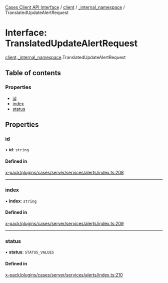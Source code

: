 [Cases Client API Interface](../README.md) / [client](../modules/client.md) / [\_internal\_namespace](../modules/client._internal_namespace.md) / TranslatedUpdateAlertRequest

# Interface: TranslatedUpdateAlertRequest

[client](../modules/client.md).[_internal_namespace](../modules/client._internal_namespace.md).TranslatedUpdateAlertRequest

## Table of contents

### Properties

- [id](client._internal_namespace.TranslatedUpdateAlertRequest.md#id)
- [index](client._internal_namespace.TranslatedUpdateAlertRequest.md#index)
- [status](client._internal_namespace.TranslatedUpdateAlertRequest.md#status)

## Properties

### id

• **id**: `string`

#### Defined in

[x-pack/plugins/cases/server/services/alerts/index.ts:208](https://github.com/elastic/kibana/blob/c427bf270ae/x-pack/plugins/cases/server/services/alerts/index.ts#L208)

___

### index

• **index**: `string`

#### Defined in

[x-pack/plugins/cases/server/services/alerts/index.ts:209](https://github.com/elastic/kibana/blob/c427bf270ae/x-pack/plugins/cases/server/services/alerts/index.ts#L209)

___

### status

• **status**: `STATUS_VALUES`

#### Defined in

[x-pack/plugins/cases/server/services/alerts/index.ts:210](https://github.com/elastic/kibana/blob/c427bf270ae/x-pack/plugins/cases/server/services/alerts/index.ts#L210)

